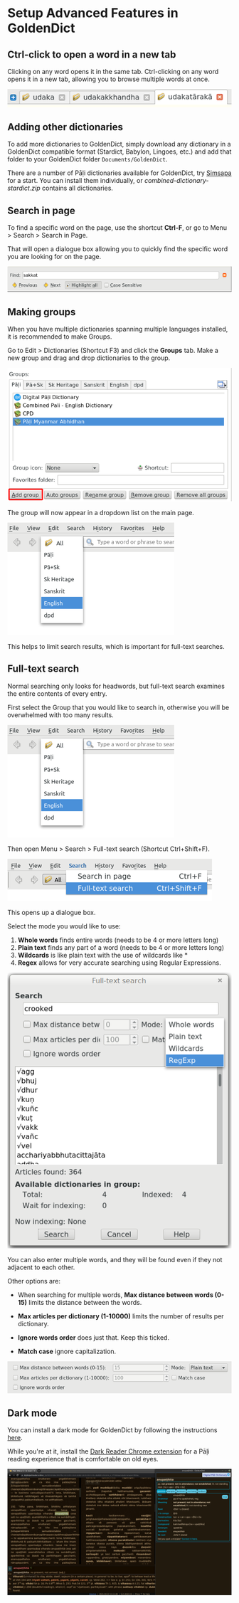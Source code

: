 # Setup Advanced Features in GoldenDict

## Ctrl-click to open a word in a new tab

Clicking on any word opens it in the same tab. Ctrl-clicking on any word opens it in a new tab, allowing you to browse multiple words at once. 

![image](../pics/advanced-setup/tabs.png)

## Adding other dictionaries

To add more dictionaries to GoldenDict, simply download any dictionary in a GoldenDict compatible format (Stardict, Babylon, Lingoes, etc.) and add that folder to your GoldenDict folder `Documents/GoldenDict`.

There are a number of Pāḷi dictionaries available for GoldenDict, try [Simsapa](https://github.com/simsapa/simsapa-dictionary/releases) for a start. You can install them individually, or *combined-dictionary-stardict.zip* contains all dictionaries.

## Search in page

To find a specific word on the page, use the shortcut **Ctrl-F**, or go to Menu > Search > Search in Page.

That will open a dialogue box allowing you to quickly find the specific word you are looking for on the page.

![groups2](../pics/advanced-setup/find_in_page.png)

## Making groups

When you have multiple dictionaries spanning multiple languages installed, it is recommended to make Groups.

Go to Edit > Dictionaries (Shortcut F3) and click the **Groups** tab. Make a new group and drag and drop dictionaries to the group.

![groups2](../pics/advanced-setup/groups2.png)

The group will now appear in a dropdown list on the main page.

![dropdown](../pics/advanced-setup/dropdown.png)

This helps to limit search results, which is important for full-text searches.


## Full-text search

Normal searching only looks for headwords, but full-text search examines the entire contents of every entry.

First select the Group that you would like to search in, otherwise you will be overwhelmed with too many results.

![dropdown](../pics/advanced-setup/dropdown.png)

Then open Menu > Search > Full-text search (Shortcut Ctrl+Shift+F).

![full-text search](../pics/advanced-setup/full-text%20search.png)

This opens up a dialogue box.

Select the mode you would like to use:

1. **Whole words** finds entire words (needs to be 4 or more letters long)
2. **Plain text** finds any part of a word (needs to be 4 or more letters long)
3. **Wildcards** is like plain text with the use of wildcards like *
4. **Regex** allows for very accurate searching using Regular Expressions.

![mode](../pics/advanced-setup/mode.png)

You can also enter multiple words, and they will be found even if they not adjacent to each other. 

Other options are:

- When searching for multiple words, **Max distance between words (0-15)** limits the distance between the words.

- **Max articles per dictionary (1-10000)** limits the number of results per dictionary.

- **Ignore words order** does just that. Keep this ticked.

- **Match case** ignore capitalization.

![other options](../pics/advanced-setup/other%20options.png)


## Dark mode

You can install a dark mode for GoldenDict by following the instructions [here](https://github.com/goldendict/goldendict/wiki/GoldenDict-Dark-Theme#how-to-install-goldendict-dark-theme).

While you're at it, install the [Dark Reader Chrome extension](https://chrome.google.com/webstore/detail/dark-reader/eimadpbcbfnmbkopoojfekhnkhdbieeh?hl=en) for a Pāḷi reading experience that is comfortable on old eyes.

![darkmode2](../pics/advanced-setup/darkmode2.png)





